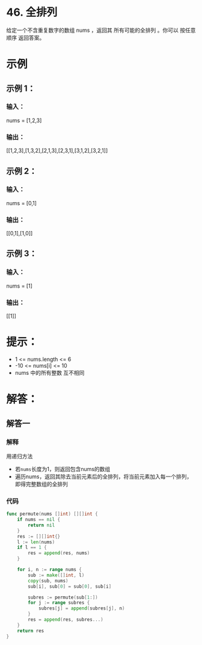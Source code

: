 # 46. 全排列
给定一个不含重复数字的数组 nums ，返回其 所有可能的全排列 。你可以 按任意顺序 返回答案。

 
# 示例
## 示例 1：

### 输入：
nums = [1,2,3]
### 输出：
[[1,2,3],[1,3,2],[2,1,3],[2,3,1],[3,1,2],[3,2,1]]

## 示例 2：

### 输入：
nums = [0,1]
### 输出：
[[0,1],[1,0]]

## 示例 3：

### 输入：
nums = [1]
### 输出：
[[1]]
 

# 提示：
- 1 <= nums.length <= 6
- -10 <= nums[i] <= 10
- nums 中的所有整数 互不相同

# 解答：
## 解答一
### 解释
用递归方法
- 若`nums`长度为1，则返回包含nums的数组
- 遍历nums，返回其除去当前元素后的全排列，将当前元素加入每一个排列，即得完整数组的全排列
### 代码
```go
func permute(nums []int) [][]int {
	if nums == nil {
		return nil
	}
	res := [][]int{}
	l := len(nums)
	if l == 1 {
		res = append(res, nums)
	}

	for i, n := range nums {
		sub := make([]int, l)
		copy(sub, nums)
		sub[i], sub[0] = sub[0], sub[i]

		subres := permute(sub[1:])
		for j := range subres {
			subres[j] = append(subres[j], n)
		}
		res = append(res, subres...)
	}
	return res
}
```